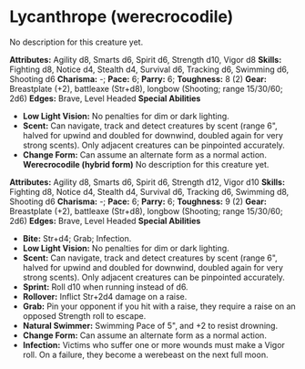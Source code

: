 # Lycanthrope (werecrocodile)

No description for this creature yet.

**Attributes:** Agility d8, Smarts d6, Spirit d6, Strength d10, Vigor
d8
**Skills:** Fighting d8, Notice d4, Stealth d4, Survival d6, Tracking
d6, Swimming d6, Shooting d6
**Charisma:** -; **Pace:** 6; **Parry:** 6; **Toughness:** 8 (2)
**Gear:** Breastplate (+2), battleaxe (Str+d8), longbow (Shooting; range
15/30/60; 2d6)
**Edges:** Brave, Level Headed
**Special Abilities**

- **Low Light Vision:** No penalties for dim or dark lighting.
- **Scent:** Can navigate, track and detect creatures by scent (range
6", halved for upwind and doubled for downwind, doubled again for very
strong scents). Only adjacent creatures can be pinpointed accurately.
- **Change Form:** Can assume an alternate form as a normal action.
**Werecrocodile (hybrid form)**
No description for this creature yet.

**Attributes:** Agility d8, Smarts d6, Spirit d6, Strength d12, Vigor
d10
**Skills:** Fighting d8, Notice d4, Stealth d4, Survival d6, Tracking
d6, Swimming d8, Shooting d6
**Charisma:** -; **Pace:** 6; **Parry:** 6; **Toughness:** 9 (2)
**Gear:** Breastplate (+2), battleaxe (Str+d8), longbow (Shooting; range
15/30/60; 2d6)
**Edges:** Brave, Level Headed
**Special Abilities**

- **Bite:** Str+d4; Grab; Infection.
- **Low Light Vision:** No penalties for dim or dark lighting.
- **Scent:** Can navigate, track and detect creatures by scent (range
6", halved for upwind and doubled for downwind, doubled again for very
strong scents). Only adjacent creatures can be pinpointed accurately.
- **Sprint:** Roll d10 when running instead of d6.
- **Rollover:** Inflict Str+2d4 damage on a raise.
- **Grab:** Pin your opponent if you hit with a raise, they require a
raise on an opposed Strength roll to escape.
- **Natural Swimmer:** Swimming Pace of 5", and +2 to resist drowning.
- **Change Form:** Can assume an alternate form as a normal action.
- **Infection:** Victims who suffer one or more wounds must make a Vigor
roll. On a failure, they become a werebeast on the next full moon.
